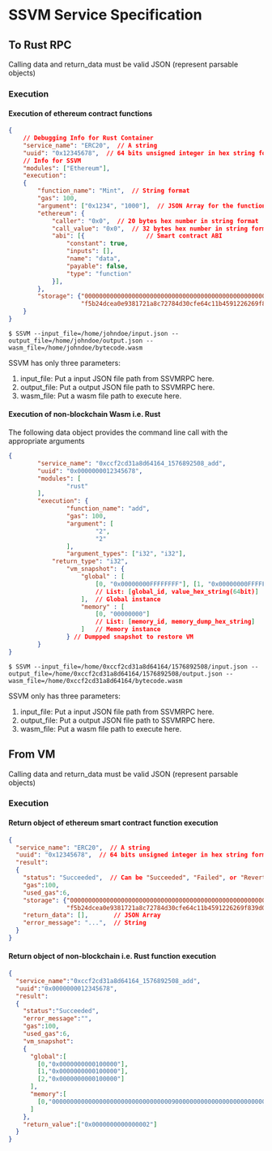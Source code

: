 # SSVM Service Specification

## To Rust RPC
Calling data and return_data must be valid JSON (represent parsable objects)

### Execution

#### Execution of ethereum contract functions
```json
{
    // Debugging Info for Rust Container
    "service_name": "ERC20",  // A string
    "uuid": "0x12345678",  // 64 bits unsigned integer in hex string format
    // Info for SSVM 
    "modules": ["Ethereum"],
    "execution":
    {
        "function_name": "Mint",  // String format
        "gas": 100,
        "argument": ["0x1234", "1000"],  // JSON Array for the function's arugments
        "ethereum": {
            "caller": "0x0",  // 20 bytes hex number in string format
            "call_value": "0x0",  // 32 bytes hex number in string format
            "abi": [{                 // Smart contract ABI
                "constant": true,
                "inputs": [],
                "name": "data",
                "payable": false,
                "type": "function"
            }],
        },
        "storage": {"0000000000000000000000000000000000000000000000000000000000000000":"0000000000000000000000000000000000000000000000000000000000000064",
                    "f5b24dcea0e9381721a8c72784d30cfe64c11b4591226269f839d095b3e9cf10":"0000000000000000000000000000000000000000000000000000000000000064"},       // Key-value pairs in JSON Object
    }
}
```

```shell
$ SSVM --input_file=/home/johndoe/input.json --output_file=/home/johndoe/output.json --wasm_file=/home/johndoe/bytecode.wasm
```

SSVM has only three parameters:
1. input_file: Put a input JSON file path from SSVMRPC here.
2. output_file: Put a output JSON file path to SSVMRPC here.
3. wasm_file: Put a wasm file path to execute here.

#### Execution of non-blockchain Wasm i.e. Rust

The following data object provides the command line call with the appropriate arguments

```json
{
        "service_name": "0xccf2cd31a8d64164_1576892508_add",
        "uuid": "0x0000000012345678",
        "modules": [
                "rust"
        ],
        "execution": {
                "function_name": "add",
                "gas": 100,
                "argument": [
                        "2",
                        "2"
                ],
                "argument_types": ["i32", "i32"], 
	        "return_type": "i32",
                "vm_snapshot": {
                    "global" : [
                        [0, "0x00000000FFFFFFFF"], [1, "0x00000000FFFFFFFF"]
                        // List: [global_id, value_hex_string(64bit)]
                    ],  // Global instance
                    "memory" : [
                        [0, "00000000"]
                        // List: [memory_id, memory_dump_hex_string]
                    ]   // Memory instance
                } // Dumpped snapshot to restore VM
        }
}
```

```shell
$ SSVM --input_file=/home/0xccf2cd31a8d64164/1576892508/input.json --output_file=/home/0xccf2cd31a8d64164/1576892508/output.json --wasm_file=/home/0xccf2cd31a8d64164/bytecode.wasm
```
SSVM only has three parameters:
1. input_file: Put a input JSON file path from SSVMRPC here.
2. output_file: Put a output JSON file path to SSVMRPC here.
3. wasm_file: Put a wasm file path to execute here.

## From VM
Calling data and return_data must be valid JSON (represent parsable objects)

### Execution

#### Return object of ethereum smart contract function execution
```json
{
  "service_name": "ERC20",  // A string
  "uuid": "0x12345678",  // 64 bits unsigned integer in hex string format
  "result":
  {
    "status": "Succeeded",  // Can be "Succeeded", "Failed", or "Reverted"
    "gas":100,
    "used_gas":6,
    "storage": {"0000000000000000000000000000000000000000000000000000000000000000":"0000000000000000000000000000000000000000000000000000000000000064",
                "f5b24dcea0e9381721a8c72784d30cfe64c11b4591226269f839d095b3e9cf10":"0000000000000000000000000000000000000000000000000000000000000064"},    // Key-value pairs in JSON Object
    "return_data": [],       // JSON Array
    "error_message": "...",  // String
  }
}
```

#### Return object of non-blockchain i.e. Rust function execution
```json
{
  "service_name":"0xccf2cd31a8d64164_1576892508_add",
  "uuid":"0x0000000012345678",
  "result":
  {
    "status":"Succeeded",
    "error_message":"",
    "gas":100,
    "used_gas":6,
    "vm_snapshot":
    {
      "global":[
        [0,"0x0000000000100000"],
        [1,"0x0000000000100000"],
        [2,"0x0000000000100000"]
      ],
      "memory":[
        [0,"000000000000000000000000000000000900000000000000000000000000000000000000000000000000000000000000"]
      ]
    },
    "return_value":["0x0000000000000002"]
  }
}
```

